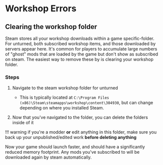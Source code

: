 # Workshop Errors

## Clearing the workshop folder

Steam stores all your workshop downloads within a game specific-folder. For unturned, both subscribed workshop items, and those downloaded by servers appear here. It's common for players to accumulate large numbers of "ghost" mods that are loaded by the game but don't show as subscribed on steam. The easiest way to remove these by is clearing your workshop folder.

### Steps

1. Navigate to the steam workshop folder for unturned

    * This is typically located at `C:\Program Files (x86)\Steam\steamapps\workshop\content\304930`, but can change depending on where you installed Steam.

2. Now that you've navigated to the folder, you can delete the folders inside of it

!!! warning
    if you're a modder **or** edit anything in this folder, make sure you back up your unpublished/edited work **before deleting anything**

Now your game should launch faster, and should have a significantly reduced memory footprint. Any mods you've subscribed to will be downloaded again by steam automatically.
